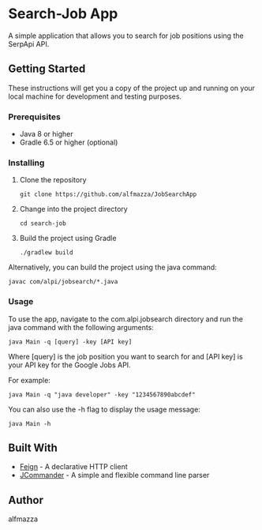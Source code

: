 # Search-Job App

A simple application that allows you to search for job positions using the SerpApi API.

## Getting Started

These instructions will get you a copy of the project up and running on your local machine for development and testing purposes.

### Prerequisites

- Java 8 or higher
- Gradle 6.5 or higher (optional)

### Installing

1. Clone the repository

   ```git clone https://github.com/alfmazza/JobSearchApp```

2. Change into the project directory

   ```cd search-job```

3. Build the project using Gradle

    ```./gradlew build```
    

Alternatively, you can build the project using the java command:

    javac com/alpi/jobsearch/*.java

### Usage

To use the app, navigate to the com.alpi.jobsearch directory and run the java command with the following arguments:

```java Main -q [query] -key [API key]```

Where [query] is the job position you want to search for and [API key] is your API key for the Google Jobs API.

For example:

```java Main -q "java developer" -key "1234567890abcdef"```

You can also use the -h flag to display the usage message:

```java Main -h```

## Built With

- [Feign](https://github.com/OpenFeign/feign) - A declarative HTTP client
- [JCommander](http://jcommander.org/) - A simple and flexible command line parser

## Author

alfmazza
